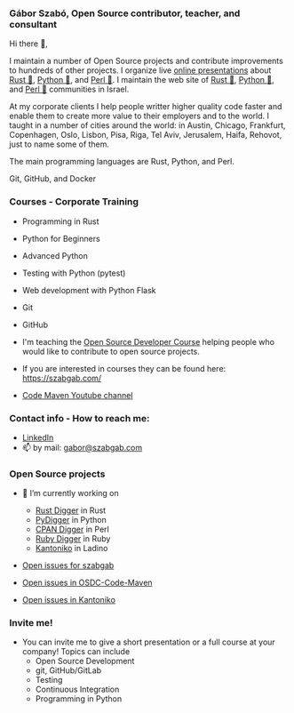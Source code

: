 ### Gábor Szabó, Open Source contributor, teacher, and consultant

Hi there 👋,

I maintain a number of Open Source projects and contribute improvements to hundreds of other projects. I organize live [online presentations](https://live.code-maven.com/) about [Rust 🦀](https://rust.code-maven.com/live), [Python 🐍](https://python.code-maven.com/live), and [Perl 🐪](https://perlmaven.com/live). I maintain the web site of [Rust 🦀](https://rust.org.il/), [Python 🐍](https://python.org.il/), and [Perl 🐪](https://perl.org.il/) communities in Israel.

At my corporate clients I help people writter higher quality code faster and enable them to create more value to their employers and to the world. I taught in a number of cities around the world: in Austin, Chicago, Frankfurt, Copenhagen, Oslo, Lisbon, Pisa, Riga, Tel Aviv, Jerusalem, Haifa, Rehovot, just to name some of them.

The main programming languages are Rust, Python, and Perl.

Git, GitHub, and Docker


### Courses - Corporate Training
- Programming in Rust
- Python for Beginners
- Advanced Python
- Testing with Python (pytest)
- Web development with Python Flask
- Git
- GitHub
- I'm teaching the [Open Source Developer Course](https://osdc.code-maven.com/) helping people who would like to contribute to open source projects.

- If you are interested in courses they can be found here: https://szabgab.com/

- [Code Maven Youtube channel](https://www.youtube.com/code-maven)

### Contact info - How to reach me:

- [LinkedIn](https://www.linkedin.com/in/szabgab/)
- 📫 by mail: gabor@szabgab.com


### Open Source projects

- 🔭 I’m currently working on
  - [Rust Digger](https://rust-digger.code-maven.com/) in Rust
  - [PyDigger](https://pydigger.com/) in Python
  - [CPAN Digger](https://cpan-digger.perlmaven.com/) in Perl
  - [Ruby Digger](https://ruby-digger.code-maven.com/) in Ruby
  - [Kantoniko](https://kantoniko.com/) in Ladino


- [Open issues for szabgab](https://github.com/search?q=user%3Aszabgab%20state%3Aopen&type=issues)
- [Open issues in OSDC-Code-Maven](https://github.com/search?q=org%3AOSDC-Code-Maven%20state%3Aopen&type=issues)
- [Open issues in Kantoniko](https://github.com/search?q=org%3Akantoniko%20state%3Aopen&type=issues)
 

### Invite me!

* You can invite me to give a short presentation or a full course at your company! Topics can include
  - Open Source Development
  - git, GitHub/GitLab
  - Testing
  - Continuous Integration
  - Programming in Python

<!--
### Sponsor me!

Besides working on some Open Source projects of my own, I also try to contribute to many other projects. These are usually relatively small and external contributions, but I belive they can be quite valuable.
* Updating META data of the project (e.g. including a link back to their GitHub repo so people on PyPI, RubyGems, MetaCPAN, etc. will be able to locate the VCS)
* Adding tests
* Configuring GitHub Actions as a CI to run the tests on every push and every pull-request

Sponsor me to allow me to do more of this!
-->

<!--

- 🤔 I’m looking for open source projects that would like to receive help in creating test, setting up linters, configuring CI (GitHub Actions) [see](https://code-maven.com/os)

- 👯 I am looking for people to do [remote pair programming sessions](https://code-maven.com/live) on Open Source projects.
- 🤔 I’m looking for help with ...
-->
